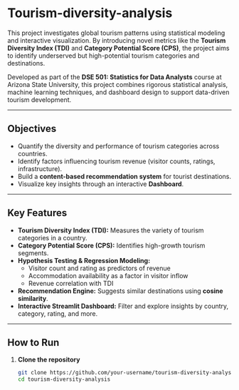 # Tourism-diversity-analysis

This project investigates global tourism patterns using statistical modeling and interactive visualization. By introducing novel metrics like the **Tourism Diversity Index (TDI)** and **Category Potential Score (CPS)**, the project aims to identify underserved but high-potential tourism categories and destinations.

Developed as part of the **DSE 501: Statistics for Data Analysts** course at Arizona State University, this project combines rigorous statistical analysis, machine learning techniques, and dashboard design to support data-driven tourism development.

---

## Objectives

- Quantify the diversity and performance of tourism categories across countries.
- Identify factors influencing tourism revenue (visitor counts, ratings, infrastructure).
- Build a **content-based recommendation system** for tourist destinations.
- Visualize key insights through an interactive **Dashboard**.


---

## Key Features

- **Tourism Diversity Index (TDI):** Measures the variety of tourism categories in a country.
- **Category Potential Score (CPS):** Identifies high-growth tourism segments.
- **Hypothesis Testing & Regression Modeling:**  
  - Visitor count and rating as predictors of revenue  
  - Accommodation availability as a factor in visitor inflow  
  - Revenue correlation with TDI
- **Recommendation Engine:** Suggests similar destinations using **cosine similarity**.
- **Interactive Streamlit Dashboard:** Filter and explore insights by country, category, rating, and more.

---

## How to Run

1. **Clone the repository**
   ```bash
   git clone https://github.com/your-username/tourism-diversity-analysis.git
   cd tourism-diversity-analysis
